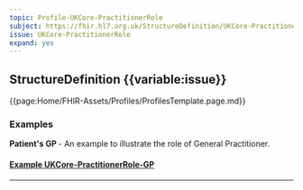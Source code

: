 ```yaml
---
topic: Profile-UKCore-PractitionerRole
subject: https://fhir.hl7.org.uk/StructureDefinition/UKCore-Practitioner
issue: UKCore-PractitionerRole
expand: yes
---
```


## StructureDefinition {{variable:issue}}

{{page:Home/FHIR-Assets/Profiles/ProfilesTemplate.page.md}}


<div id="Examples" class="tabcontent">
  <h3>Examples</h3>
  <b>Patient's GP </b>- An example to illustrate the role of General Practitioner.
<h4><a href='https://simplifier.net/guide/UK-Core-Implementation-Guide-STU3-Sequence/Home/Examples/Profile-Examples/Example-UKCore-PractitionerRole-GP.page.md?version=current' target="_blank">Example UKCore-PractitionerRole-GP</a></h4>
</div>

<hr class="thickline">
